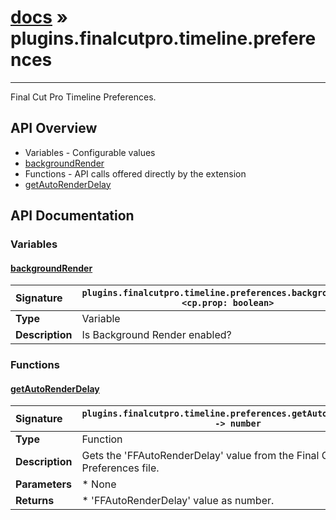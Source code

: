 # [docs](index.md) » plugins.finalcutpro.timeline.preferences
---

Final Cut Pro Timeline Preferences.

## API Overview
* Variables - Configurable values
 * [backgroundRender](#backgroundrender)
* Functions - API calls offered directly by the extension
 * [getAutoRenderDelay](#getautorenderdelay)

## API Documentation

### Variables

#### [backgroundRender](#backgroundrender)
| <span style="float: left;">**Signature**</span> | <span style="float: left;">`plugins.finalcutpro.timeline.preferences.backgroundRender <cp.prop: boolean>` </span>                                                          |
| -----------------------------------------------------|---------------------------------------------------------------------------------------------------------|
| **Type**                                             | Variable                                                                                         |
| **Description**                                      | Is Background Render enabled?                                                                                         |

### Functions

#### [getAutoRenderDelay](#getautorenderdelay)
| <span style="float: left;">**Signature**</span> | <span style="float: left;">`plugins.finalcutpro.timeline.preferences.getAutoRenderDelay() -> number` </span>                                                          |
| -----------------------------------------------------|---------------------------------------------------------------------------------------------------------|
| **Type**                                             | Function                                                                                         |
| **Description**                                      | Gets the 'FFAutoRenderDelay' value from the Final Cut Pro Preferences file.                                                                                         |
| **Parameters**                                       |  * None                                       |
| **Returns**                                          |  * 'FFAutoRenderDelay' value as number.                                                |

